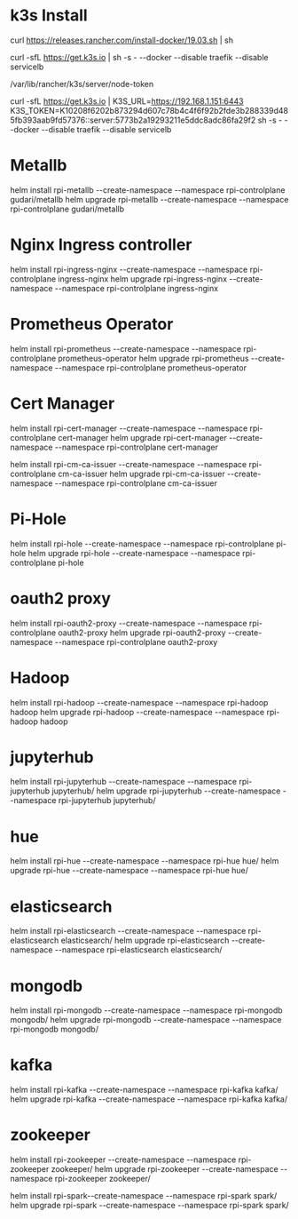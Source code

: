 # k3s Install

curl https://releases.rancher.com/install-docker/19.03.sh | sh

curl -sfL https://get.k3s.io | sh -s - --docker --disable traefik --disable servicelb

/var/lib/rancher/k3s/server/node-token

curl -sfL https://get.k3s.io | K3S_URL=https://192.168.1.151:6443 K3S_TOKEN=K10208f6202b873294d607c78b4c4f6f92b2fde3b288339d485fb393aab9fd57376::server:5773b2a19293211e5ddc8adc86fa29f2 sh -s - --docker --disable traefik --disable servicelb

# Metallb

helm install rpi-metallb --create-namespace --namespace rpi-controlplane gudari/metallb
helm upgrade rpi-metallb --create-namespace --namespace rpi-controlplane gudari/metallb


# Nginx Ingress controller

helm install rpi-ingress-nginx --create-namespace --namespace rpi-controlplane ingress-nginx
helm upgrade rpi-ingress-nginx --create-namespace --namespace rpi-controlplane ingress-nginx


# Prometheus Operator

helm install rpi-prometheus --create-namespace --namespace rpi-controlplane prometheus-operator
helm upgrade rpi-prometheus --create-namespace --namespace rpi-controlplane prometheus-operator

# Cert Manager

helm install rpi-cert-manager --create-namespace --namespace rpi-controlplane cert-manager
helm upgrade rpi-cert-manager --create-namespace --namespace rpi-controlplane cert-manager

helm install rpi-cm-ca-issuer --create-namespace --namespace rpi-controlplane cm-ca-issuer
helm upgrade rpi-cm-ca-issuer --create-namespace --namespace rpi-controlplane cm-ca-issuer

# Pi-Hole

helm install rpi-hole --create-namespace --namespace rpi-controlplane pi-hole
helm upgrade rpi-hole --create-namespace --namespace rpi-controlplane pi-hole

# oauth2 proxy

helm install rpi-oauth2-proxy --create-namespace --namespace rpi-controlplane oauth2-proxy
helm upgrade rpi-oauth2-proxy --create-namespace --namespace rpi-controlplane oauth2-proxy

# Hadoop

helm install rpi-hadoop --create-namespace --namespace rpi-hadoop hadoop
helm upgrade rpi-hadoop --create-namespace --namespace rpi-hadoop hadoop

# jupyterhub

helm install rpi-jupyterhub --create-namespace --namespace rpi-jupyterhub jupyterhub/
helm upgrade rpi-jupyterhub --create-namespace --namespace rpi-jupyterhub jupyterhub/

# hue

helm install rpi-hue --create-namespace --namespace rpi-hue hue/
helm upgrade rpi-hue --create-namespace --namespace rpi-hue hue/

# elasticsearch

helm install rpi-elasticsearch --create-namespace --namespace rpi-elasticsearch elasticsearch/
helm upgrade rpi-elasticsearch --create-namespace --namespace rpi-elasticsearch elasticsearch/

# mongodb

helm install rpi-mongodb --create-namespace --namespace rpi-mongodb mongodb/
helm upgrade rpi-mongodb --create-namespace --namespace rpi-mongodb mongodb/

# kafka

helm install rpi-kafka --create-namespace --namespace rpi-kafka kafka/
helm upgrade rpi-kafka --create-namespace --namespace rpi-kafka kafka/

# zookeeper

helm install rpi-zookeeper --create-namespace --namespace rpi-zookeeper zookeeper/
helm upgrade rpi-zookeeper --create-namespace --namespace rpi-zookeeper zookeeper/

helm install rpi-spark--create-namespace --namespace rpi-spark spark/
helm upgrade rpi-spark --create-namespace --namespace rpi-spark spark/
